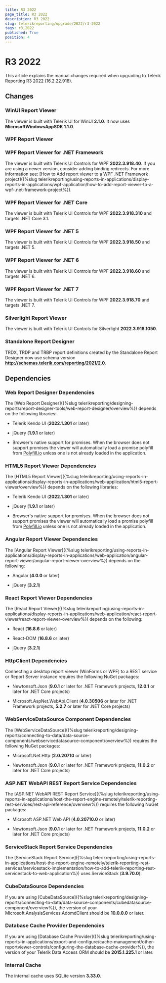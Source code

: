 ```yaml
---
title: R3 2022
page_title: R3 2022
description: R3 2022
slug: telerikreporting/upgrade/2022/r3-2022
tags: r3,2022
published: True
position: 4
---
```


# R3 2022

This article explains the manual changes required when upgrading to Telerik Reporting R3 2022 (16.2.22.918).

## Changes

### WinUI Report Viewer

The viewer is built with Telerik UI for WinUI __2.1.0__. It now uses __MicrosoftWindowsAppSDK 1.1.0__.

### WPF Report Viewer

### WPF Report Viewer for .NET Framework

The viewer is built with Telerik UI Controls for WPF __2022.3.918.40__. If you are using a newer version, consider adding binding redirects. For more information see: [How to Add report viewer to a WPF .NET Framework project]({%slug telerikreporting/using-reports-in-applications/display-reports-in-applications/wpf-application/how-to-add-report-viewer-to-a-wpf-.net-framework-project%}).

### WPF Report Viewer for .NET Core

The viewer is built with Telerik UI Controls for WPF __2022.3.918.310__ and targets .NET Core 3.1. 

### WPF Report Viewer for .NET 5

The viewer is built with Telerik UI Controls for WPF __2022.3.918.50__ and targets .NET 5. 

### WPF Report Viewer for .NET 6

The viewer is built with Telerik UI Controls for WPF __2022.3.918.60__ and targets .NET 6. 

### WPF Report Viewer for .NET 7

The viewer is built with Telerik UI Controls for WPF __2022.3.918.70__ and targets .NET 7. 

### Silverlight Report Viewer

The viewer is built with Telerik UI Controls for Silverlight __2022.3.918.1050__. 

### Standalone Report Designer

TRDX, TRDP and TRBP report definitions created by the Standalone Report Designer now use schema version __http://schemas.telerik.com/reporting/2021/2.0__. 

## Dependencies

### Web Report Designer Dependencies

The [Web Report Designer]({%slug telerikreporting/designing-reports/report-designer-tools/web-report-designer/overview%}) depends on the following libraries: 

* Telerik Kendo UI (__2022.1.301__ or later) 

* jQuery (__1.9.1__ or later) 

* Browser's native support for promises. When the browser does not support promises the viewer will automatically load a promise polyfill from  [Polyfill.io](https://polyfill.io)  unless one is not already loaded in the application. 

### HTML5 Report Viewer Dependencies

The [HTML5 Report Viewer]({%slug telerikreporting/using-reports-in-applications/display-reports-in-applications/web-application/html5-report-viewer/overview%}) depends on the following libraries: 

* Telerik Kendo UI (__2022.1.301__ or later) 

* jQuery (__1.9.1__ or later) 

* Browser's native support for promises. When the browser does not support promises the viewer will automatically load a promise polyfill from  [Polyfill.io](https://polyfill.io)  unless one is not already loaded in the application. 

### Angular Report Viewer Dependencies

The [Angular Report Viewer]({%slug telerikreporting/using-reports-in-applications/display-reports-in-applications/web-application/angular-report-viewer/angular-report-viewer-overview%}) depends on the following: 

* Angular (__4.0.0__ or later) 

* jQuery (__3.2.1__) 

### React Report Viewer Dependencies

The [React Report Viewer]({%slug telerikreporting/using-reports-in-applications/display-reports-in-applications/web-application/react-report-viewer/react-report-viewer-overview%}) depends on the following: 

* React (__16.8.6__ or later)

* React-DOM (__16.8.6__ or later)

* jQuery (__3.2.1__) 

### HttpClient Dependencies

Connecting a desktop report viewer (WinForms or WPF) to a REST service or Report Server instance requires the following NuGet packages: 

* Newtonsoft.Json (__9.0.1__ or later for .NET Framework projects, __12.0.1__ or later for .NET Core projects) 

* Microsoft.AspNet.WebApi.Client (__4.0.30506__ or later for .NET Framework projects, __5.2.7__ or later for .NET Core projects) 

### WebServiceDataSource Component Dependencies

The [WebServiceDataSource]({%slug telerikreporting/designing-reports/connecting-to-data/data-source-components/webservicedatasource-component/overview%}) requires the following NuGet packages: 

* Microsoft.Net.Http (__2.0.20710__ or later) 

* Newtonsoft.Json (__9.0.1__ or later for .NET Framework projects, __11.0.2__ or later for .NET Core projects) 

### ASP.NET WebAPI REST Report Service Dependencies

The [ASP.NET WebAPI REST Report Service]({%slug telerikreporting/using-reports-in-applications/host-the-report-engine-remotely/telerik-reporting-rest-services/rest-api-reference/overview%}) requires the following NuGet packages: 

* Microsoft ASP.NET Web API (__4.0.20710.0__ or later) 

* Newtonsoft.Json (__9.0.1__ or later for .NET Framework projects, __11.0.2__ or later for .NET Core projects) 

### ServiceStack Report Service Dependencies

The [ServiceStack Report Service]({%slug telerikreporting/using-reports-in-applications/host-the-report-engine-remotely/telerik-reporting-rest-services/servicestack-implementation/how-to-add-telerik-reporting-rest-servicestack-to-web-application%}) uses ServiceStack (__3.9.70.0__): 

### CubeDataSource Dependencies

If you are using [CubeDataSource]({%slug telerikreporting/designing-reports/connecting-to-data/data-source-components/cubedatasource-component/overview%}), the version of your Microsoft.AnalysisServices.AdomdClient should be __10.0.0.0__ or later. 

### Database Cache Provider Dependencies

If you are using [Database Cache Provider]({%slug telerikreporting/using-reports-in-applications/export-and-configure/cache-management/other-reportviewer-controls/configuring-the-database-cache-provider%}), the version of your Telerik Data Access ORM should be __2015.1.225.1__ or later. 

### Internal Cache

The internal cache uses SQLite version __3.33.0__.
